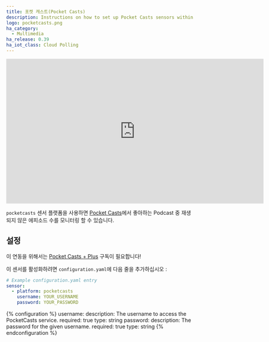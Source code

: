 ```yaml
---
title: 포켓 캐스트(Pocket Casts)
description: Instructions on how to set up Pocket Casts sensors within Home Assistant.
logo: pocketcasts.png
ha_category:
  - Multimedia
ha_release: 0.39
ha_iot_class: Cloud Polling
---
```


<iframe width="690" height="388" src="https://www.youtube.com/embed/0vMsnU6S4k0" frameborder="0" allow="accelerometer; autoplay; encrypted-media; gyroscope; picture-in-picture" allowfullscreen></iframe>

`pocketcasts` 센서 플랫폼을 사용하면 [Pocket Casts](https://play.pocketcasts.com/)에서 좋아하는 Podcast 중 재생되지 않은 에피소드 수를 모니터링 할 수 있습니다.

## 설정

<div class='note warning'>
  
  이 연동을 위해서는 [Pocket Casts + Plus](https://www.pocketcasts.com/plus/) 구독이 필요합니다!
</div>

이 센서를 활성화하려면 `configuration.yaml`에 다음 줄을 추가하십시오 :

```yaml
# Example configuration.yaml entry
sensor:
  - platform: pocketcasts
    username: YOUR_USERNAME
    password: YOUR_PASSWORD
```

{% configuration %}
username:
  description: The username to access the PocketCasts service.
  required: true
  type: string
password:
  description: The password for the given username.
  required: true
  type: string
{% endconfiguration %}
